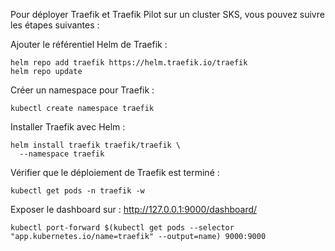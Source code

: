 Pour déployer Traefik et Traefik Pilot sur un cluster SKS, vous pouvez suivre les étapes suivantes :

Ajouter le référentiel Helm de Traefik :

```
helm repo add traefik https://helm.traefik.io/traefik
helm repo update
```

Créer un namespace pour Traefik :
```
kubectl create namespace traefik
```

Installer Traefik avec Helm :
```
helm install traefik traefik/traefik \
  --namespace traefik
```

Vérifier que le déploiement de Traefik est terminé :

```
kubectl get pods -n traefik -w
```

Exposer le dashboard sur : http://127.0.0.1:9000/dashboard/
```
kubectl port-forward $(kubectl get pods --selector "app.kubernetes.io/name=traefik" --output=name) 9000:9000
```

